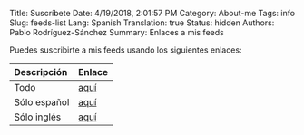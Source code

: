 Title: Suscríbete
Date: 4/19/2018, 2:01:57 PM
Category: About-me
Tags: info
Slug: feeds-list
Lang: Spanish
Translation: true
Status: hidden
Authors: Pablo Rodríguez-Sánchez
Summary: Enlaces a mis feeds

Puedes suscribirte a mis feeds usando los siguientes enlaces:

| Descripción  | Enlace                                |
|:-------------|:--------------------------------------|
| Todo         | [aquí](../feeds/all.atom.xml)         |
| Sólo español | [aquí](../feeds/all-Spanish.atom.xml) |
| Sólo inglés  | [aquí](../feeds/all-english.atom.xml) |
